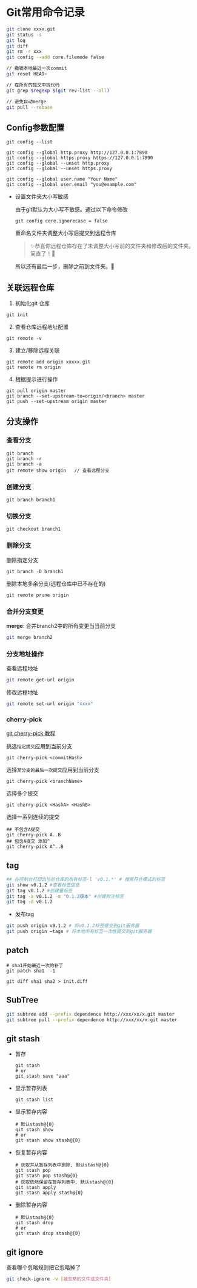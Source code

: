 # Git常用命令记录

```bash
git clone xxxx.git
git status -s
git log
git diff
git rm -r xxx
git config --add core.filemode false   

// 撤销本地最近一次commit
git reset HEAD~

// 在所有的提交中找代码
git grep $regexp $(git rev-list --all)

// 避免自动merge
git pull --rebase
```

## Config参数配置
```shell
git config --list

git config --global http.proxy http://127.0.0.1:7890
git config --global https.proxy https://127.0.0.1:7890
git config --global --unset http.proxy
git config --global --unset https.proxy

git config --global user.name "Your Name"
git config --global user.email "you@example.com"
```

- 设置文件夹大小写敏感

  由于git默认为大小写不敏感。通过以下命令修改

  ```
  git config core.ignorecase = false
  ```

  重命名文件夹调整大小写后提交到远程仓库

  > ✨恭喜你远程仓库存在了未调整大小写前的文件夹和修改后的文件夹。简直了！👿

  所以还有最后一步，删除之前到文件夹。🤪


## 关联远程仓库
1. 初始化git 仓库
```
git init
```

2. 查看仓库远程地址配置
```
git remote -v 
```

3. 建立/移除远程关联
```
git remote add origin xxxxx.git
git remote rm origin
```

4. 根据提示进行操作
```
git pull origin master
git branch --set-upstream-to=origin/<branch> master
git push --set-upstream origin master
```


## 分支操作

### 查看分支
```
git branch
git branch -r
git branch -a
git remote show origin   // 查看远程分支
```
### 创建分支
```
git branch branch1
```

### 切换分支
```
git checkout branch1
```

### 删除分支

删除指定分支
```
git branch -D branch1
```

删除本地多余分支(远程仓库中已不存在的)
```
git remote prune origin
```

### 合并分支变更

**merge**: 合并branch2中的所有变更当当前分支

```bash
git merge branch2
```

### 分支地址操作

查看远程地址

```bash
git remote get-url origin
```

修改远程地址

```bash
git remote set-url origin "xxxx"
```

### cherry-pick

[git cherry-pick 教程](https://www.ruanyifeng.com/blog/2020/04/git-cherry-pick.html)

挑选``指定提交``应用到当前分支

```shell
git cherry-pick <commitHash>
```

选择``某分支的最后一次提交``应用到当前分支

```shell
git cherry-pick <branchName>
```

选择多个提交

```shell
git cherry-pick <HashA> <HashB>
```

选择一系列连续的提交

```shell
## 不包含A提交
git cherry-pick A..B 
## 包含A提交 添加^
git cherry-pick A^..B 
```



## tag

```bash
## 在控制台打印出当前仓库的所有标签-l 'v0.1.*' # 搜索符合模式的标签
git show v0.1.2 #查看标签信息
git tag v0.1.2 #创建量标签
git tag -a v0.1.2 -m "0.1.2版本" #创建附注标签
git tag -d v0.1.2
```

- 发布tag

```bash
git push origin v0.1.2 # 将v0.1.2标签提交到git服务器
git push origin –tags # 将本地所有标签一次性提交到git服务器
```

## patch

```
# sha1开始最近一次的补丁
git patch sha1  -1
```

```
git diff sha1 sha2 > init.diff
```

## SubTree

```bash
git subtree add --prefix dependence http://xxx/xx/x.git master
git subtree pull --prefix dependence http://xxx/xx/x.git master
```

## git  stash

- 暂存

  ```shell
  git stash
  # or
  git stash save "aaa"
  ```

- 显示暂存列表

  ```shell
  git stash list
  ```

- 显示暂存内容

  ```shell
  # 默认stash@{0}
  git stash show
  # or
  git stash show stash@{0}
  ```

- 恢复暂存内容

  ```shell
  # 获取并从暂存列表中删除, 默认stash@{0}
  git stash pop
  git stash pop stash@{0}
  # 获取依然保留在暂存列表中, 默认stash@{0}
  git stash apply
  git stash apply stash@{0}
  ```

- 删除暂存内容

  ```shell
  # 默认stash@{0}
  git stash drop
  # or
  git stash drop stash@{0}
  ```

## git ignore
查看哪个忽略规则把它忽略掉了
```bash
git check-ignore -v [被忽略的文件或文件夹]
```